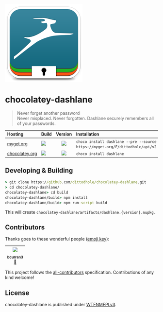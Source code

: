 ![](assets/icon256.png)

# chocolatey-dashlane

> Never forget another password  
> Never misplaced. Never forgotten. Dashlane securely remembers all of your passwords.

| Hosting                                                               | Build                                                                                                                                                               | Version                                                                                                                    | Installation                                                                  |
|:----------------------------------------------------------------------|:--------------------------------------------------------------------------------------------------------------------------------------------------------------------|:--------------------------------------------------------------------------------------------------------------------------:|:------------------------------------------------------------------------------|
| [myget.org](https://myget.org/feed/dittodhole/package/nuget/dashlane) | [![](https://img.shields.io/appveyor/ci/dittodhole/chocolatey-dashlane/develop.svg)](https://ci.appveyor.com/project/dittodhole/chocolatey-dashlane/branch/develop) | [![](https://img.shields.io/myget/dittodhole/vpre/dashlane.svg)](https://myget.org/feed/dittodhole/package/nuget/dashlane) | `choco install dashlane --pre --source https://myget.org/F/dittodhole/api/v2` |
| [chocolatey.org](https://chocolatey.org/packages/dashlane)            | [![](https://img.shields.io/appveyor/ci/dittodhole/chocolatey-dashlane/master.svg)](https://ci.appveyor.com/project/dittodhole/chocolatey-dashlane/branch/master)   | [![](https://img.shields.io/chocolatey/v/dashlane.svg)](https://chocolatey.org/packages/dashlane)                          | `choco install dashlane`                                                      |

## Developing & Building

```cmd
> git clone https://github.com/dittodhole/chocolatey-dashlane.git
> cd chocolatey-dashlane/
chocolatey-dashlane> cd build
chocolatey-dashlane/build> npm install
chocolatey-dashlane/build> npm run-script build
```

This will create `chocolatey-dashlane/artifacts/dashlane.{version}.nupkg`.

## Contributors

Thanks goes to these wonderful people ([emoji key](https://github.com/kentcdodds/all-contributors#emoji-key)):

<!-- ALL-CONTRIBUTORS-LIST:START - Do not remove or modify this section -->
<!-- prettier-ignore -->
| [<img src="https://avatars2.githubusercontent.com/u/14026600?v=4" width="100px;"/><br /><sub><b>bcurran3</b></sub>](https://github.com/bcurran3)<br />[🤔](#ideas-bcurran3 "Ideas, Planning, & Feedback") |
| :---: |
<!-- ALL-CONTRIBUTORS-LIST:END -->

This project follows the [all-contributors](https://github.com/kentcdodds/all-contributors) specification. Contributions of any kind welcome!

## License

chocolatey-dashlane is published under [WTFNMFPLv3](https://github.com/dittodhole/WTFNMFPLv3).